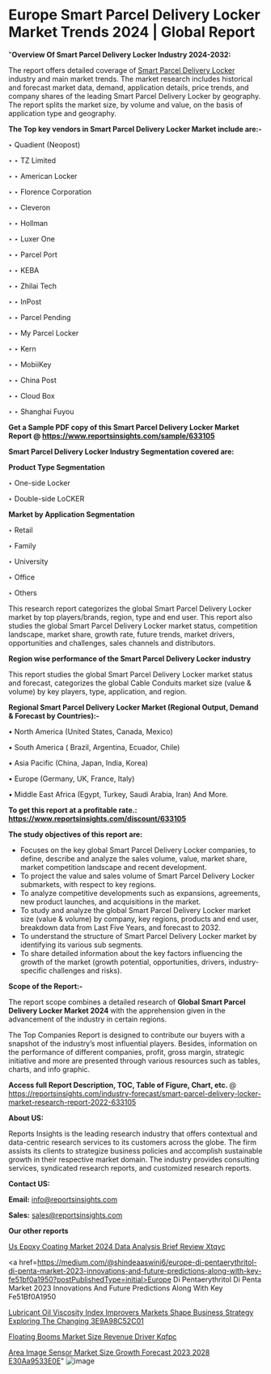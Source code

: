 # Europe Smart Parcel Delivery Locker Market Trends 2024 | Global Report

"<strong>Overview Of Smart Parcel Delivery Locker Industry 2024-2032:</strong>

The report offers detailed coverage of <a href=https://www.reportsinsights.com/sample/633105>Smart Parcel Delivery Locker</a> industry and main market trends. The market research includes historical and forecast market data, demand, application details, price trends, and company shares of the leading Smart Parcel Delivery Locker by geography. The report splits the market size, by volume and value, on the basis of application type and geography.

<strong>The Top key vendors in Smart Parcel Delivery Locker Market include are:- </strong>

‣ Quadient (Neopost)

‣ 
‣ TZ Limited

‣ 
‣ American Locker

‣ 
‣ Florence Corporation

‣ 
‣ Cleveron

‣ 
‣ Hollman

‣ 
‣ Luxer One

‣ 
‣ Parcel Port

‣ 
‣ KEBA

‣ 
‣ Zhilai Tech

‣ 
‣ InPost

‣ 
‣ Parcel Pending

‣ 
‣ My Parcel Locker

‣ 
‣ Kern

‣ 
‣ MobiiKey

‣ 
‣ China Post

‣ 
‣ Cloud Box

‣ 
‣ Shanghai Fuyou

<strong>Get a Sample PDF copy of this Smart Parcel Delivery Locker Market Report </strong><strong>@ <a href=https://www.reportsinsights.com/sample/633105 style=color:#0000ff;>https://www.reportsinsights.com/sample/633105</a> </strong>

<strong>Smart Parcel Delivery Locker Industry Segmentation covered are:</strong>

<strong>Product Type Segmentation</strong>

‣    One-side Locker

‣ Double-side LoCKER

<strong>Market by Application Segmentation</strong>

‣   Retail

‣ Family

‣ University

‣ Office

‣ Others

This research report categorizes the global Smart Parcel Delivery Locker market by top players/brands, region, type and end user. This report also studies the global Smart Parcel Delivery Locker market status, competition landscape, market share, growth rate, future trends, market drivers, opportunities and challenges, sales channels and distributors.

<strong>Region wise performance of the Smart Parcel Delivery Locker industry</strong><strong> </strong>

This report studies the global Smart Parcel Delivery Locker market status and forecast, categorizes the global Cable Conduits market size (value &amp; volume) by key players, type, application, and region. 

<strong>Regional Smart Parcel Delivery Locker Market (Regional Output, Demand &amp; Forecast by Countries):-</strong>

• North America (United States, Canada, Mexico)

• South America ( Brazil, Argentina, Ecuador, Chile)

• Asia Pacific (China, Japan, India, Korea)

• Europe (Germany, UK, France, Italy)

• Middle East Africa (Egypt, Turkey, Saudi Arabia, Iran) And More.

<strong>To get this report at a profitable rate.: <a href=https://www.reportsinsights.com/discount/633105 style=color:#0000ff;>https://www.reportsinsights.com/discount/633105</a></strong>

<strong>The study objectives of this report are:</strong>
<ul>
  <li>Focuses on the key global Smart Parcel Delivery Locker companies, to define, describe and analyze the sales volume, value, market share, market competition landscape and recent development.</li>
  <li>To project the value and sales volume of Smart Parcel Delivery Locker submarkets, with respect to key regions.</li>
  <li>To analyze competitive developments such as expansions, agreements, new product launches, and acquisitions in the market.</li>
  <li>To study and analyze the global Smart Parcel Delivery Locker market size (value &amp; volume) by company, key regions, products and end user, breakdown data from Last Five Years, and forecast to 2032.</li>
  <li>To understand the structure of Smart Parcel Delivery Locker market by identifying its various sub segments.</li>
  <li>To share detailed information about the key factors influencing the growth of the market (growth potential, opportunities, drivers, industry-specific challenges and risks).</li>
</ul>
<strong>Scope of the Report:-</strong><strong> </strong>

The report scope combines a detailed research of <strong>Global Smart Parcel Delivery Locker Market 2024 </strong>with the apprehension given in the advancement of the industry in certain regions.

The Top Companies Report is designed to contribute our buyers with a snapshot of the industry’s most influential players. Besides, information on the performance of different companies, profit, gross margin, strategic initiative and more are presented through various resources such as tables, charts, and info graphic.

<strong>Access full Report Description, TOC, Table of Figure, Chart, etc. </strong>@   <a href=https://reportsinsights.com/industry-forecast/smart-parcel-delivery-locker-market-research-report-2022-633105 style=color:#0000ff;>https://reportsinsights.com/industry-forecast/smart-parcel-delivery-locker-market-research-report-2022-633105</a>

<strong>About US:</strong>

Reports Insights is the leading research industry that offers contextual and data-centric research services to its customers across the globe. The firm assists its clients to strategize business policies and accomplish sustainable growth in their respective market domain. The industry provides consulting services, syndicated research reports, and customized research reports.

<strong>Contact US:</strong>

<p class=""""><b>Email:</b> <a href=mailto:info@reportsinsights.com>info@reportsinsights.com</a></p>
<p class=""""><b>Sales:</b> <a href=mailto:sales@reportsinsights.com>sales@reportsinsights.com</a></p>

<strong>Our other reports</strong>

<a href=https://www.linkedin.com/pulse/us-epoxy-coating-market-2024-data-analysis-brief-review-xtqyc/>Us Epoxy Coating Market 2024 Data Analysis Brief Review Xtqyc</a>

<a href=https://medium.com/@shindeaaswini6/europe-di-pentaerythritol-di-penta-market-2023-innovations-and-future-predictions-along-with-key-fe51bf0a1950?postPublishedType=initial>Europe Di Pentaerythritol Di Penta Market 2023 Innovations And Future Predictions Along With Key Fe51Bf0A1950</a>

<a href=https://medium.com/@anuragakarte041/lubricant-oil-viscosity-index-improvers-markets-shape-business-strategy-exploring-the-changing-3e9a98c52c01>Lubricant Oil Viscosity Index Improvers Markets Shape Business Strategy Exploring The Changing 3E9A98C52C01</a>

<a href=https://www.linkedin.com/pulse/floating-booms-market-size-revenue-driver-kqfpc/>Floating Booms Market Size Revenue Driver Kqfpc</a>

<a href=https://medium.com/@gd336335/area-image-sensor-market-size-growth-forecast-2023-2028-e30aa9533e0e>Area Image Sensor Market Size Growth Forecast 2023 2028 E30Aa9533E0E</a>"
![image](https://github.com/aakesh123242/RIMarket/assets/158431203/b8f3f62d-339a-4bf6-8c8a-4946f0ec72cd)
